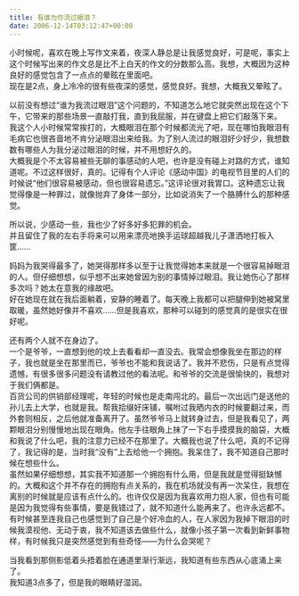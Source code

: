 ```yaml
---   
title: 有谁为你流过眼泪？   
date: 2006-12-14T03:12:47+00:00   
---   
```

小时候呢，喜欢在晚上写作文来着，夜深人静总是让我感觉良好，可是呢，事实上这个时候写出来的作文总是比不上白天的作文的分数那么高。我想，大概因为这种良好的感觉包含了一点点的晕眩在里面吧。   
现在是2点，身上冷冷的很有些夜深的感觉，感觉良好。我想，大概我又晕眩了。   
   
以前没有想过&#8220;谁为我流过眼泪&#8221;这个问题的，不知道怎么地它就突然出现在这个下午，它带来的那些场景一直敲打我，直到我屈服，并在键盘上把它们敲落下来。   
我这个人小时候常常挨打的，大概眼泪在那个时候都流光了吧，现在哪怕我眼泪有毛病它也很吝啬地不肯分泌眼泪出来给我。为了别人流过的眼泪好少好少，我想数数有哪些人为我分泌过眼泪的时候，并不用想好久的。   
大概我是个不太容易被些无聊的事感动的人吧，也许是没有碰上对路的方式，谁知道呢。不过这样很好，真的。记得有个人评论《感动中国》的电视节目里的人们的时候说&#8220;他们很容易被感动，但也很容易遗忘。&#8221;这评论很对我胃口。这种遗忘让我觉得像是一种罪过，就像抛弃了身体一部分，比如说消失了一个胳膊什么的那种感觉。   
   
所以说，少感动一些，我也少了好多好多犯罪的机会。   
并且留住了我的左右手将来可以用来漂亮地换手运球超越我儿子潇洒地打板入筐&#8230;&#8230;   
   
妈妈为我哭得最多了，她哭得那样多以至于让我觉得她本来就是一个很容易掉眼泪的人。但仔细想想，似乎想不出来她曾因为别的事情掉过眼泪。我让她伤心了那样多次吗？她太在意我的缘故吧。   
好在她现在就在我后面躺着，安静的睡着了。每天晚上我都可以把腿伸到她被窝里取暖，虽然她好像并不喜欢&#8230;&#8230;但是我喜欢，那种可以碰到的感觉真的是很实在很好呢。   
   
还有两个人就不在身边了。   
一个是爷爷，一直想到他的坟上去看看却一直没去。我常会想像我坐在那边的样子，我也就是坐在那里而已，爷爷也不能和我说话了。我并不悲伤，只是有点觉得遗憾，有很多很多问题没有请教过他的看法呢。和爷爷的交流是很愉快的，我想对于我们俩都是。   
百货公司的供销部经理呢，年轻的时候也是走南闯北的。最后一次出远门是送他的孙儿去上大学，也就是我。帮我拾缀好床铺，嘱咐过我晒内衣的时候要翻过来，而外套则相反，之后他就准备离开了。虽然爷爷马上就转身过去，但是我看见了，两颗眼泪分别慢慢地出现在眼角。他左手往眼角上抹了一下右手摸摸我的脑袋，大概和我说了什么吧，我的注意力已经不在那里了。大概我也说了什么吧，真的不记得了，我记得的是，当时我&#8220;没有&#8221;上去给他一个拥抱。我呆住了，我不知道自己那时候在想些什么。   
虽然如果仔细想想，其实我不知道那一个拥抱有什么用，但是我就是觉得挺缺憾的。大概和这个并不存在的拥抱有点关系的，我在机场就没有再一次呆住，我想在离别的时候就是应该有点什么的。也许仅仅是因为我喜欢用力抱人家，但也有可能是因为我觉得有些事情，要是我错过了，就不知道什么能再来了。也许永远都不。   
有时候甚至连我自己也感觉到了自己是个好冷血的人，在人家因为我掉下眼泪的时候我漠视他、无动于衷，我不知道该去做些什么，就像小孩子第一次看到新鲜事物样，有时候我只是突然感觉到有些奇怪——为什么会哭呢？   
   
当我看到那侧影低着头捂着脸在通道里渐行渐远，我知道有些东西从心底涌上来了。   
我知道3点多了，但是我的眼睛好湿润。   
